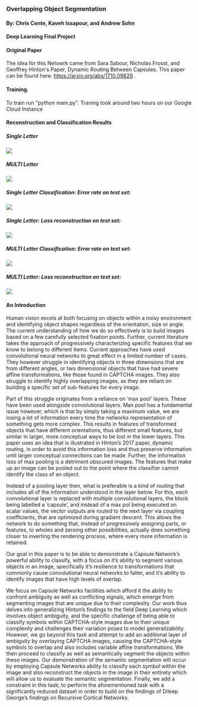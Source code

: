 ### Overlapping Object Segmentation
#### By: Chris Conte, Kaveh Issapour, and Andrew Sohn
#### Deep Learning Final Project

#### Original Paper

The idea for this Netowrk came from Sara Sabour, Nicholas Frosst, and Geoffrey Hinton's Paper, Dynamic Routing Between Capsules. This paper can be found here: https://arxiv.org/abs/1710.09829 . 

#### Training.

To train run "python main.py". Traning took around two hours on our Google Cloud Instance 

#### Reconstruction and Classification Results

##### Single Letter
![ ](https://imgur.com/gwNabrp.png)
##### MULTI Letter
![ ](https://imgur.com/ljfPS32.png)
##### Single Letter Classification: Error rate on test set:
![ ](https://imgur.com/oDRMYOJ.png)
##### Single Letter: Loss reconstruction on test set:
![ ](https://imgur.com/295zIRs.png)
##### MULTI Letter Classification: Error rate on test set:
![ ](https://imgur.com/evEX7AO.png)
##### MULTI Letter: Loss reconstruction on test set:
![ ](https://imgur.com/sdYzWj3.png)

#### An Introduction

Human vision excels at both focusing on objects within a noisy environment and identifying object shapes regardless of the orientation, size or angle. The current understanding of how we do so effectively is to build images based on a few carefully selected fixation points. Further, current literature takes the approach of progressively characterizing specific features that we know to belong to different items. Current approaches have used convolutional neural networks to great effect in a limited number of cases. They however struggle in identifying objects in three dimensions that are from different angles, or two dimensional objects that have had severe affine transformations, like those found in CAPTCHA images. They also struggle to identify highly overlapping images, as they are reliant on building a specific set of sub-features for every image. 

Part of this struggle originates from a reliance on ‘max pool’ layers. These have been used alongside convolutional layers. Max pool has a fundamental issue however, which is that by simply taking a maximum value, we are losing a lot of information every time the networks representation of something gets more complex. This results in features of transformed objects that have different orientations, thus different small features, but similar in larger, more conceptual ways to be lost in the lower layers. This paper uses an idea that is illustrated in Hinton’s 2017 paper, dynamic routing, in order to avoid this information loss and thus preserve information until larger conceptual connections can be made. Further, the information loss of max pooling is a detriment obscured images. The features that make up an image can be pooled out to the point where the classifier cannot identify the class of an object.

Instead of a pooling layer then, what is preferable is a kind of routing that includes all of the information understood in the layer below. For this, each convolutional layer is replaced with multiple convolutional layers, the block being labelled a ‘capsule’, and instead of a max pol being executed on scalar values, the vector outputs are routed to the next layer via coupling coefficients, that are optimized during gradient descent. This allows the network to do something that, instead of progressively assigning parts, or features, to wholes and zeroing other possibilities, actually does something closer to inverting the rendering process, where every more information is retained.

Our goal in this paper is to be able to demonstrate a Capsule Network’s powerful ability to classify, with a focus on it’s ability to segment various objects in an image, specifically it’s resilience to transformations that commonly cause convolutional neural networks to falter, and it’s ability to identify images that have high levels of overlap. 

We focus on Capsule Networks facilities which afford it the ability to confront ambiguity as well as conflicting signals, which emerge from segmenting images that are unique due to their complexity. Our work thus delves into generalizing Hinton’s findings to the field Deep Learning which involves object ambiguity, and the specific challenge of being able to classify symbols within CAPTCHA-style images due to their unique complexity and challenges their variation poses to model generalizability. However, we go beyond this task and attempt to add an additional layer of ambiguity by overlaying CAPTCHA images, causing the CAPTCHA-style symbols to overlap and also includes variable affine transformations. We then proceed to classify as well as semantically segment the objects within these images. Our demonstration of the semantic segmentation will occur by employing Capsule Networks ability to classify each symbol within the image and also reconstruct the objects in the image in their entirety which will allow us to evaluate the semantic segmentation. Finally, we add a constraint in this task; to perform the aforementioned task with a significantly reduced dataset in order to build on the findings of Dileep George’s findings on Recursive Cortical Networks.

